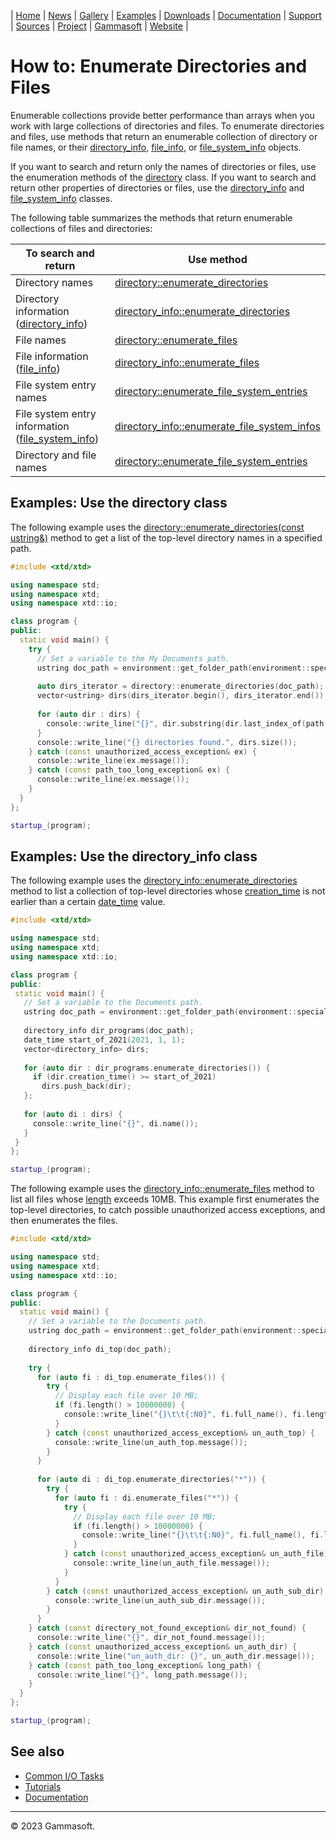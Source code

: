 | [Home](home.md) | [News](news.md) | [Gallery](gallery.md) | [Examples](examples.md) | [Downloads](downloads.md) | [Documentation](documentation.md) | [Support](support.md) | [Sources](https://github.com/gammasoft71/xtd) | [Project](https://sourceforge.net/projects/xtdpro/) | [Gammasoft](gammasoft.md) | [Website](https://gammasoft71.wixsite.com/xtdpro) |

# How to: Enumerate Directories and Files

Enumerable collections provide better performance than arrays when you work with large collections of directories and files. 
To enumerate directories and files, use methods that return an enumerable collection of directory or file names, or their [directory_info](https://codedocs.xyz/gammasoft71/xtd/classxtd_1_1io_1_1directory__info.html), [file_info](https://codedocs.xyz/gammasoft71/xtd/classxtd_1_1io_1_1file__info.html), or [file_system_info](https://codedocs.xyz/gammasoft71/xtd/classxtd_1_1io_1_1file__system__info.html) objects.

If you want to search and return only the names of directories or files, use the enumeration methods of the [directory](https://codedocs.xyz/gammasoft71/xtd/classxtd_1_1io_1_1directory.html) class. 
If you want to search and return other properties of directories or files, use the [directory_info](https://codedocs.xyz/gammasoft71/xtd/classxtd_1_1io_1_1directory__info.html) and [file_system_info](https://codedocs.xyz/gammasoft71/xtd/classxtd_1_1io_1_1file__system__info.html) classes.

The following table summarizes the methods that return enumerable collections of files and directories:

| To search and return                                                                                                               | Use method                                                                                                                                                   |
|------------------------------------------------------------------------------------------------------------------------------------|--------------------------------------------------------------------------------------------------------------------------------------------------------------|
| Directory names                                                                                                                    | [directory::enumerate_directories](https://codedocs.xyz/gammasoft71/xtd/classxtd_1_1io_1_1directory.html#a18b4ef2bf2e42182dfd412ffacba57b1)                  |
| Directory information ([directory_info](https://codedocs.xyz/gammasoft71/xtd/classxtd_1_1io_1_1directory__info.html))              | [directory_info::enumerate_directories](https://codedocs.xyz/gammasoft71/xtd/classxtd_1_1io_1_1directory__info.html#ad0818557e5fbc58db748458c7e907c4b)       |
| File names                                                                                                                         | [directory::enumerate_files](https://codedocs.xyz/gammasoft71/xtd/classxtd_1_1io_1_1directory.html#aecc4a0b18118e7e15e2fa43be4fcf237)                        |
| File information ([file_info](https://codedocs.xyz/gammasoft71/xtd/classxtd_1_1io_1_1file__info.html))                             | [directory_info::enumerate_files](https://codedocs.xyz/gammasoft71/xtd/classxtd_1_1io_1_1directory__info.html#aae6b6e624c5ac50f1f7bb5ec8088114a)             |
| File system entry names                                                                                                            | [directory::enumerate_file_system_entries](https://codedocs.xyz/gammasoft71/xtd/classxtd_1_1io_1_1directory.html#a7e708ed279ee55d2412433a1cd842a08)          |
| File system entry information ([file_system_info](https://codedocs.xyz/gammasoft71/xtd/classxtd_1_1io_1_1file__system__info.html)) | [directory_info::enumerate_file_system_infos](https://codedocs.xyz/gammasoft71/xtd/classxtd_1_1io_1_1directory__info.html#a5603178c1e7c506db62092308ce6f66d) |
| Directory and file names                                                                                                           | [directory::enumerate_file_system_entries](https://codedocs.xyz/gammasoft71/xtd/classxtd_1_1io_1_1directory.html#a7e708ed279ee55d2412433a1cd842a08)          |

## Examples: Use the directory class

The following example uses the [directory::enumerate_directories(const ustring&)](https://codedocs.xyz/gammasoft71/xtd/classxtd_1_1io_1_1directory.html#a18b4ef2bf2e42182dfd412ffacba57b1) method to get a list of the top-level directory names in a specified path.

```c++
#include <xtd/xtd>

using namespace std;
using namespace xtd;
using namespace xtd::io;

class program {
public:
  static void main() {
    try {
      // Set a variable to the My Documents path.
      ustring doc_path = environment::get_folder_path(environment::special_folder::my_documents);
      
      auto dirs_iterator = directory::enumerate_directories(doc_path);
      vector<ustring> dirs(dirs_iterator.begin(), dirs_iterator.end());
      
      for (auto dir : dirs) {
        console::write_line("{}", dir.substring(dir.last_index_of(path::directory_separator_char()) + 1));
      }
      console::write_line("{} directories found.", dirs.size());
    } catch (const unauthorized_access_exception& ex) {
      console::write_line(ex.message());
    } catch (const path_too_long_exception& ex) {
      console::write_line(ex.message());
    }
  }
};

startup_(program);
```
 
## Examples: Use the directory_info class

The following example uses the [directory_info::enumerate_directories](https://codedocs.xyz/gammasoft71/xtd/classxtd_1_1io_1_1directory__info.html#ad0818557e5fbc58db748458c7e907c4b) method to list a collection of top-level directories whose [creation_time](https://codedocs.xyz/gammasoft71/xtd/classxtd_1_1io_1_1file__system__info.html#a970dfefd830a4edfdc36f72153c9d811) is not earlier than a certain [date_time](https://codedocs.xyz/gammasoft71/xtd/classxtd_1_1date__time.html) value.
 
 ```c++
 #include <xtd/xtd>

using namespace std;
using namespace xtd;
using namespace xtd::io;

class program {
public:
  static void main() {
    // Set a variable to the Documents path.
    ustring doc_path = environment::get_folder_path(environment::special_folder::my_documents);
    
    directory_info dir_programs(doc_path);
    date_time start_of_2021(2021, 1, 1);
    vector<directory_info> dirs;
    
    for (auto dir : dir_programs.enumerate_directories()) {
      if (dir.creation_time() >= start_of_2021)
        dirs.push_back(dir);
    };
    
    for (auto di : dirs) {
      console::write_line("{}", di.name());
    }
  }
};

startup_(program);
```

The following example uses the [directory_info::enumerate_files](https://codedocs.xyz/gammasoft71/xtd/classxtd_1_1io_1_1directory__info.html#aae6b6e624c5ac50f1f7bb5ec8088114a) method to list all files whose [length](https://codedocs.xyz/gammasoft71/xtd/classxtd_1_1io_1_1file__info.html#a7bbc1abbd603c19f70d687770961d195) exceeds 10MB. 
This example first enumerates the top-level directories, to catch possible unauthorized access exceptions, and then enumerates the files. 

```c++
#include <xtd/xtd>

using namespace std;
using namespace xtd;
using namespace xtd::io;

class program {
public:
  static void main() {
    // Set a variable to the Documents path.
    ustring doc_path = environment::get_folder_path(environment::special_folder::my_documents);
    
    directory_info di_top(doc_path);
    
    try {
      for (auto fi : di_top.enumerate_files()) {
        try {
          // Display each file over 10 MB;
          if (fi.length() > 10000000) {
            console::write_line("{}\t\t{:N0}", fi.full_name(), fi.length());
          }
        } catch (const unauthorized_access_exception& un_auth_top) {
          console::write_line(un_auth_top.message());
        }
      }
      
      for (auto di : di_top.enumerate_directories("*")) {
        try {
          for (auto fi : di.enumerate_files("*")) {
            try {
              // Display each file over 10 MB;
              if (fi.length() > 10000000) {
                console::write_line("{}\t\t{:N0}", fi.full_name(), fi.length());
              }
            } catch (const unauthorized_access_exception& un_auth_file) {
              console::write_line(un_auth_file.message());
            }
          }
        } catch (const unauthorized_access_exception& un_auth_sub_dir) {
          console::write_line(un_auth_sub_dir.message());
        }
      }
    } catch (const directory_not_found_exception& dir_not_found) {
      console::write_line("{}", dir_not_found.message());
    } catch (const unauthorized_access_exception& un_auth_dir) {
      console::write_line("un_auth_dir: {}", un_auth_dir.message());
    } catch (const path_too_long_exception& long_path) {
      console::write_line("{}", long_path.message());
    }
  }
};

startup_(program);
```
 
## See also

* [Common I/O Tasks](common_io_tasks.md)
* [Tutorials](tutorials.md)
* [Documentation](documentation.md)

______________________________________________________________________________________________

© 2023 Gammasoft.

<!---
https://docs.microsoft.com/en-us/dotnet/standard/io/how-to-enumerate-directories-and-files
--->
